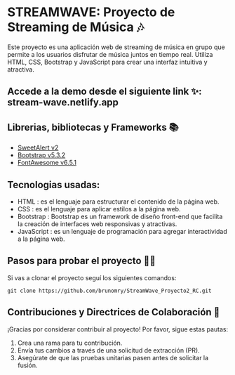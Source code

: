 # STREAMWAVE: Proyecto de Streaming de Música 🎶

Este proyecto es una aplicación web de streaming de música en grupo que permite a los usuarios disfrutar de música juntos en tiempo real. Utiliza HTML, CSS, Bootstrap y JavaScript para crear una interfaz intuitiva y atractiva.

## Accede a la demo desde el siguiente link ✨: stream-wave.netlify.app 

## Librerias, bibliotecas y Frameworks 📚
- [SweetAlert v2](https://sweetalert2.github.io/)
- [Bootstrap v5.3.2](https://getbootstrap.com/)
- [FontAwesome v6.5.1](https://fontawesome.com/icons?d=gallery&p=2)

## Tecnologias usadas:
- HTML : es el lenguaje para estructurar el contenido de la página web.
- CSS : es el lenguaje para aplicar estilos a la página web.
- Bootstrap : Bootstrap es un framework de diseño front-end que facilita la creación de interfaces web responsivas y atractivas.
- JavaScript : es un lenguaje de programación para agregar interactividad a la página web.

## Pasos para probar el proyecto 👣🐾

Si vas a clonar el proyecto seguí los siguientes comandos:

``` git clone https://github.com/brunomry/StreamWave_Proyecto2_RC.git ```

## Contribuciones y Directrices de Colaboración 🤝

¡Gracias por considerar contribuir al proyecto! Por favor, sigue estas pautas:

1. Crea una rama para tu contribución.
2. Envía tus cambios a través de una solicitud de extracción (PR).
3. Asegúrate de que las pruebas unitarias pasen antes de solicitar la fusión.
